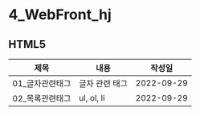 # 4_WebFront_hj
## HTML5

제목|내용|작성일
---|---|---|
01_글자관련태그| 글자 관련 태그| 2022-09-29
02_목록관련태그| ul, ol, li | 2022-09-29
